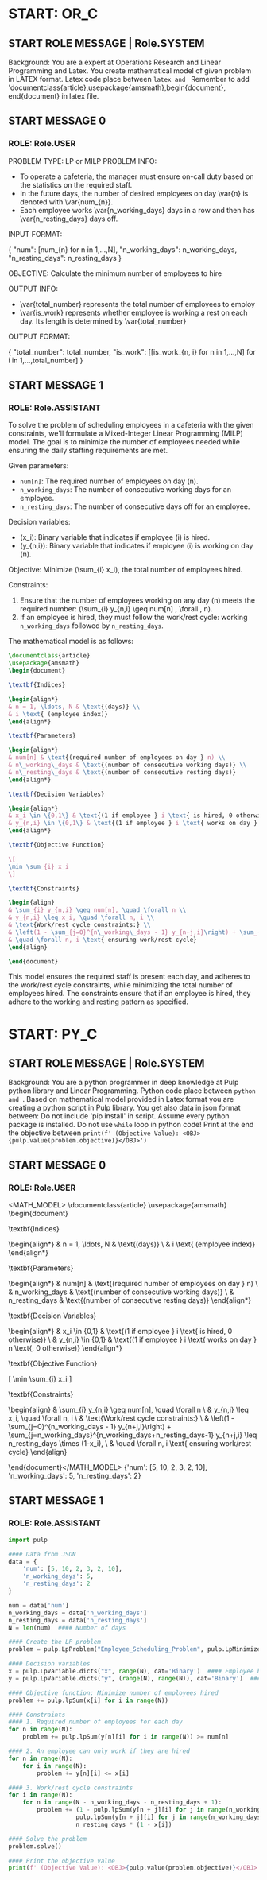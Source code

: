 # START: OR_C 
## START ROLE MESSAGE | Role.SYSTEM 
Background: You are a expert at Operations Research and Linear Programming and Latex. You create mathematical model of given problem in LATEX format. Latex code place between ```latex and ``` Remember to add 'documentclass{article},usepackage{amsmath},begin{document}, end{document} in latex file. 
## START MESSAGE 0 
### ROLE: Role.USER
<DESCRIPTION>
PROBLEM TYPE: LP or MILP
PROBLEM INFO:

- To operate a cafeteria, the manager must ensure on-call duty based on the statistics on the required staff. 
- In the future days, the number of desired employees on day \var{n} is denoted with \var{num_{n}}.
- Each employee works \var{n_working_days} days in a row and then has \var{n_resting_days} days off.

INPUT FORMAT:

{
	"num": [num_{n} for n in 1,...,N],
	"n_working_days": n_working_days,
	"n_resting_days": n_resting_days
}


OBJECTIVE: Calculate the minimum number of employees to hire

OUTPUT INFO:

- \var{total_number} represents the total number of employees to employ
- \var{is_work} represents whether employee is working a rest on each day. Its length is determined by \var{total_number}

OUTPUT FORMAT:

{
	"total_number": total_number,
	"is_work": [[is_work_{n, i} for n in 1,...,N] for i in 1,...,total_number]
}
</DESCRIPTION>


## START MESSAGE 1 
### ROLE: Role.ASSISTANT
To solve the problem of scheduling employees in a cafeteria with the given constraints, we'll formulate a Mixed-Integer Linear Programming (MILP) model. The goal is to minimize the number of employees needed while ensuring the daily staffing requirements are met.

Given parameters:
- `num[n]`: The required number of employees on day \(n\).
- `n_working_days`: The number of consecutive working days for an employee.
- `n_resting_days`: The number of consecutive days off for an employee.

Decision variables:
- \(x_i\): Binary variable that indicates if employee \(i\) is hired.
- \(y_{n,i}\): Binary variable that indicates if employee \(i\) is working on day \(n\).

Objective:
Minimize \(\sum_{i} x_i\), the total number of employees hired.

Constraints:
1. Ensure that the number of employees working on any day \(n\) meets the required number: \(\sum_{i} y_{n,i} \geq num[n] \, \forall \, n\).
2. If an employee is hired, they must follow the work/rest cycle: working `n_working_days` followed by `n_resting_days`.

The mathematical model is as follows:

```latex
\documentclass{article}
\usepackage{amsmath}
\begin{document}

\textbf{Indices}

\begin{align*}
& n = 1, \ldots, N & \text{(days)} \\
& i \text{ (employee index)}
\end{align*}

\textbf{Parameters}

\begin{align*}
& num[n] & \text{(required number of employees on day } n) \\
& n\_working\_days & \text{(number of consecutive working days)} \\
& n\_resting\_days & \text{(number of consecutive resting days)}
\end{align*}

\textbf{Decision Variables}

\begin{align*}
& x_i \in \{0,1\} & \text{(1 if employee } i \text{ is hired, 0 otherwise)} \\
& y_{n,i} \in \{0,1\} & \text{(1 if employee } i \text{ works on day } n \text{, 0 otherwise)}
\end{align*}

\textbf{Objective Function}

\[
\min \sum_{i} x_i
\]

\textbf{Constraints}

\begin{align}
& \sum_{i} y_{n,i} \geq num[n], \quad \forall n \\
& y_{n,i} \leq x_i, \quad \forall n, i \\
& \text{Work/rest cycle constraints:} \\
& \left(1 - \sum_{j=0}^{n\_working\_days - 1} y_{n+j,i}\right) + \sum_{j=n\_working\_days}^{n\_working\_days+n\_resting\_days-1} y_{n+j,i} \leq n\_resting\_days \times (1-x_i), \\
& \quad \forall n, i \text{ ensuring work/rest cycle}
\end{align}

\end{document}
```

This model ensures the required staff is present each day, and adheres to the work/rest cycle constraints, while minimizing the total number of employees hired. The constraints ensure that if an employee is hired, they adhere to the working and resting pattern as specified.

# START: PY_C 
## START ROLE MESSAGE | Role.SYSTEM 
Background: You are a python programmer in deep knowledge at Pulp python library and Linear Programming. Python code place between ```python and ```. Based on mathematical model provided in Latex format you are creating a python script in Pulp library. You get also data in json format between: <DATA></DATA> Do not include 'pip install' in script. Assume every python package is installed. Do not use `while` loop in python code! Print at the end the objective between <OBJ></OBJ> `print(f' (Objective Value): <OBJ>{pulp.value(problem.objective)}</OBJ>')` 
## START MESSAGE 0 
### ROLE: Role.USER
<MATH_MODEL>
\documentclass{article}
\usepackage{amsmath}
\begin{document}

\textbf{Indices}

\begin{align*}
& n = 1, \ldots, N & \text{(days)} \\
& i \text{ (employee index)}
\end{align*}

\textbf{Parameters}

\begin{align*}
& num[n] & \text{(required number of employees on day } n) \\
& n\_working\_days & \text{(number of consecutive working days)} \\
& n\_resting\_days & \text{(number of consecutive resting days)}
\end{align*}

\textbf{Decision Variables}

\begin{align*}
& x_i \in \{0,1\} & \text{(1 if employee } i \text{ is hired, 0 otherwise)} \\
& y_{n,i} \in \{0,1\} & \text{(1 if employee } i \text{ works on day } n \text{, 0 otherwise)}
\end{align*}

\textbf{Objective Function}

\[
\min \sum_{i} x_i
\]

\textbf{Constraints}

\begin{align}
& \sum_{i} y_{n,i} \geq num[n], \quad \forall n \\
& y_{n,i} \leq x_i, \quad \forall n, i \\
& \text{Work/rest cycle constraints:} \\
& \left(1 - \sum_{j=0}^{n\_working\_days - 1} y_{n+j,i}\right) + \sum_{j=n\_working\_days}^{n\_working\_days+n\_resting\_days-1} y_{n+j,i} \leq n\_resting\_days \times (1-x_i), \\
& \quad \forall n, i \text{ ensuring work/rest cycle}
\end{align}

\end{document}</MATH_MODEL>
<DATA>
{'num': [5, 10, 2, 3, 2, 10], 'n_working_days': 5, 'n_resting_days': 2}</DATA>


## START MESSAGE 1 
### ROLE: Role.ASSISTANT
```python
import pulp

#### Data from JSON
data = {
    'num': [5, 10, 2, 3, 2, 10],
    'n_working_days': 5,
    'n_resting_days': 2
}

num = data['num']
n_working_days = data['n_working_days']
n_resting_days = data['n_resting_days']
N = len(num)  #### Number of days

#### Create the LP problem
problem = pulp.LpProblem("Employee_Scheduling_Problem", pulp.LpMinimize)

#### Decision variables
x = pulp.LpVariable.dicts("x", range(N), cat='Binary')  #### Employee hired
y = pulp.LpVariable.dicts("y", (range(N), range(N)), cat='Binary')  #### Employee work schedule

#### Objective function: Minimize number of employees hired
problem += pulp.lpSum(x[i] for i in range(N))

#### Constraints
#### 1. Required number of employees for each day
for n in range(N):
    problem += pulp.lpSum(y[n][i] for i in range(N)) >= num[n]

#### 2. An employee can only work if they are hired
for n in range(N):
    for i in range(N):
        problem += y[n][i] <= x[i]

#### 3. Work/rest cycle constraints
for i in range(N):
    for n in range(N - n_working_days - n_resting_days + 1):
        problem += (1 - pulp.lpSum(y[n + j][i] for j in range(n_working_days))) + \
                   pulp.lpSum(y[n + j][i] for j in range(n_working_days, n_working_days + n_resting_days)) <= \
                   n_resting_days * (1 - x[i])

#### Solve the problem
problem.solve()

#### Print the objective value
print(f' (Objective Value): <OBJ>{pulp.value(problem.objective)}</OBJ>')
```

